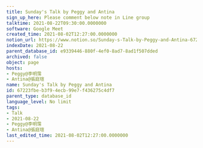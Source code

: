 ```yaml
---
title: Sunday's Talk by Peggy and Antina
sign_up_here: Please comment below note in Line group
talktime: 2021-08-22T09:30:00.0000000
software: Google Meet
created_time: 2021-08-02T12:27:00.0000000
notion_url: https://www.notion.so/Sunday-s-Talk-by-Peggy-and-Antina-67223fbeb3f94ecb99e7f436275c4df7
indexDate: 2021-08-22
parent_database_id: e9339446-880f-4ef0-8ad7-8ad1f507dded
archived: false
object: page
hosts:
- Peggy@李明霈
- Antina@張庭瑄
name: Sunday's Talk by Peggy and Antina
id: 67223fbe-b3f9-4ecb-99e7-f436275c4df7
parent_type: database_id
language_level: No limit
tags:
- Talk
- 2021-08-22
- Peggy@李明霈
- Antina@張庭瑄
last_edited_time: 2021-08-02T12:27:00.0000000
---
```







